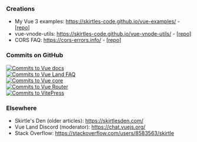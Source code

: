 ### Creations

- My Vue 3 examples: https://skirtles-code.github.io/vue-examples/ - [[repo](https://github.com/skirtles-code/vue-examples)]
- vue-vnode-utils: https://skirtles-code.github.io/vue-vnode-utils/ - [[repo](https://github.com/skirtles-code/vue-vnode-utils)]
- CORS FAQ: https://cors-errors.info/ - [[repo](https://github.com/cors-errors/cors-errors.github.io)]

### Commits on GitHub

[![Commits to Vue docs](https://img.shields.io/github/commit-activity/t/vuejs/docs?authorFilter=skirtles-code&style=social&label=Vue%20-%20docs)](https://github.com/vuejs/docs/commits?author=skirtles-code)  
[![Commits to Vue Land FAQ](https://img.shields.io/github/commit-activity/t/vue-land/vue-land.github.io?authorFilter=skirtles-code&style=social&label=Vue%20Land%20FAQ)](https://github.com/vue-land/vue-land.github.io/commits?author=skirtles-code)  
[![Commits to Vue core](https://img.shields.io/github/commit-activity/t/vuejs/core?authorFilter=skirtles-code&style=social&label=Vue%20-%20core)](https://github.com/vuejs/core/commits?author=skirtles-code)  
[![Commits to Vue Router](https://img.shields.io/github/commit-activity/t/vuejs/router?authorFilter=skirtles-code&style=social&label=Vue%20Router)](https://github.com/vuejs/router/commits?author=skirtles-code)  
[![Commits to VitePress](https://img.shields.io/github/commit-activity/t/vuejs/vitepress?authorFilter=skirtles-code&style=social&label=VitePress)](https://github.com/vuejs/vitepress/commits?author=skirtles-code)

### Elsewhere

- Skirtle's Den (older articles): https://skirtlesden.com/
- Vue Land Discord (moderator): https://chat.vuejs.org/
- Stack Overflow: https://stackoverflow.com/users/8583563/skirtle
